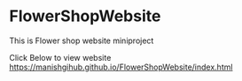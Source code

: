 # FlowerShopWebsite
This is Flower shop website miniproject

Click Below to view website
https://manishgihub.github.io/FlowerShopWebsite/index.html
